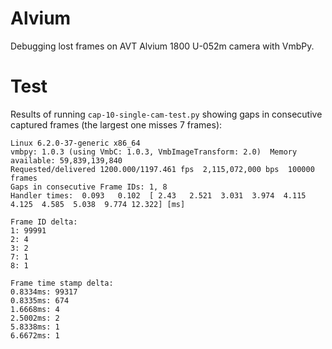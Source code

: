 # Alvium
Debugging lost frames on AVT Alvium 1800 U-052m camera with VmbPy.

# Test
Results of running `cap-10-single-cam-test.py` showing gaps in consecutive captured frames (the largest one misses 7 frames):
```
Linux 6.2.0-37-generic x86_64
vmbpy: 1.0.3 (using VmbC: 1.0.3, VmbImageTransform: 2.0)  Memory available: 59,839,139,840
Requested/delivered 1200.000/1197.461 fps  2,115,072,000 bps  100000 frames
Gaps in consecutive Frame IDs: 1, 8
Handler times:  0.093   0.102  [ 2.43   2.521  3.031  3.974  4.115  4.125  4.585  5.038  9.774 12.322] [ms]

Frame ID delta:
1: 99991
2: 4
3: 2
7: 1
8: 1

Frame time stamp delta:
0.8334ms: 99317
0.8335ms: 674
1.6668ms: 4
2.5002ms: 2
5.8338ms: 1
6.6672ms: 1
```
